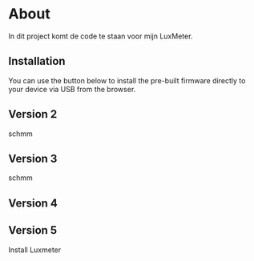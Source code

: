 # About

In dit project komt de code te staan voor mijn LuxMeter.

## Installation

You can use the button below to install the pre-built firmware directly to your device via USB from the browser.

## Version 2
schmm
## Version 3
schmm
## Version 4

## Version 5

<esp-web-install-button manifest="./firmware/manifest.json"> Install Luxmeter</esp-web-install-button>


<script type="module" src="https://unpkg.com/esp-web-tools@9/dist/web/install-button.js?module"></script>
